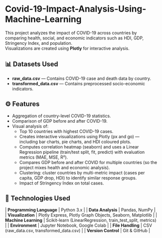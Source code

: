 # Covid-19-Impact-Analysis-Using-Machine-Learning
This project analyzes the impact of COVID-19 across countries by comparing health, social, and economic indicators such as HDI, GDP, Stringency Index, and population.  
Visualizations are created using **Plotly** for interactive analysis.

## 📊 Datasets Used
- **raw_data.csv** — Contains COVID-19 case and death data by country.
- **transformed_data.csv** — Contains preprocessed socio-economic indicators.
## ⚙️ Features
- Aggregation of country-level COVID-19 statistics.
- Comparison of GDP before and after COVID-19.
- Visual analysis of:
  - Top 10 countries with highest COVID-19 cases.
  - Creates interactive visualizations using Plotly (px and go) — including bar charts, pie charts, and HDI coloured plots.
  - Computes correlation heatmap (seaborn) and uses a Linear Regression pipeline (train/test split, fit, predict) with evaluation metrics (MAE, MSE, R²).
  - Compares GDP before and after COVID for multiple countries (so the project mixes health and economic analysis).
  - Clustering: cluster countries by multi-metric impact (cases per capita, GDP drop, HDI) to identify similar response groups.
  - Impact of Stringency Index on total cases.
## 🧠 Technologies Used
| **Programming Language** | Python 3.x |
| **Data Analysis** | Pandas, NumPy |
| **Visualization** | Plotly Express, Plotly Graph Objects, Seaborn, Matplotlib |
| **Machine Learning** | Scikit-learn (LinearRegression, train_test_split, metrics) |
| **Environment** | Jupyter Notebook, Google Colab |
| **File Handling** | CSV (raw_data.csv, transformed_data.csv) |
| **Version Control** | Git & GitHub |

